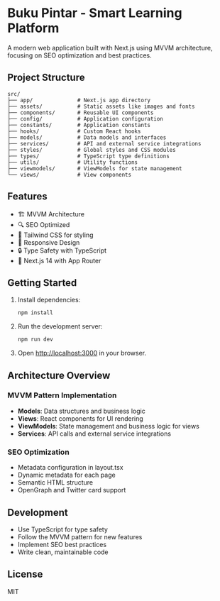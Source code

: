 # Buku Pintar - Smart Learning Platform

A modern web application built with Next.js using MVVM architecture, focusing on SEO optimization and best practices.

## Project Structure

```
src/
├── app/              # Next.js app directory
├── assets/           # Static assets like images and fonts
├── components/       # Reusable UI components
├── config/           # Application configuration
├── constants/        # Application constants
├── hooks/            # Custom React hooks
├── models/           # Data models and interfaces
├── services/         # API and external service integrations
├── styles/           # Global styles and CSS modules
├── types/            # TypeScript type definitions
├── utils/            # Utility functions
├── viewmodels/       # ViewModels for state management
└── views/            # View components
```

## Features

- 🏗️ MVVM Architecture
- 🔍 SEO Optimized
- 🎨 Tailwind CSS for styling
- 📱 Responsive Design
- 🔒 Type Safety with TypeScript
- 🚀 Next.js 14 with App Router

## Getting Started

1. Install dependencies:
   ```bash
   npm install
   ```

2. Run the development server:
   ```bash
   npm run dev
   ```

3. Open [http://localhost:3000](http://localhost:3000) in your browser.

## Architecture Overview

### MVVM Pattern Implementation

- **Models**: Data structures and business logic
- **Views**: React components for UI rendering
- **ViewModels**: State management and business logic for views
- **Services**: API calls and external service integrations

### SEO Optimization

- Metadata configuration in layout.tsx
- Dynamic metadata for each page
- Semantic HTML structure
- OpenGraph and Twitter card support

## Development

- Use TypeScript for type safety
- Follow the MVVM pattern for new features
- Implement SEO best practices
- Write clean, maintainable code

## License

MIT
